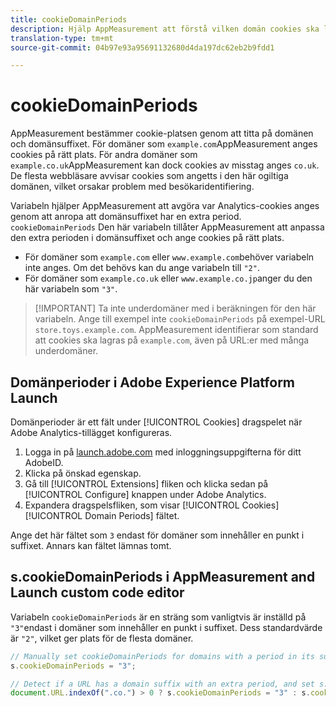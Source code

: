 ```yaml
---
title: cookieDomainPeriods
description: Hjälp AppMeasurement att förstå vilken domän cookies ska lagras i om din domän har en punkt i suffixet.
translation-type: tm+mt
source-git-commit: 04b97e93a95691132680d4da197dc62eb2b9fdd1

---
```



# cookieDomainPeriods

AppMeasurement bestämmer cookie-platsen genom att titta på domänen och domänsuffixet. För domäner som `example.com`AppMeasurement anges cookies på rätt plats. För andra domäner som `example.co.uk`AppMeasurement kan dock cookies av misstag anges `co.uk`. De flesta webbläsare avvisar cookies som angetts i den här ogiltiga domänen, vilket orsakar problem med besökaridentifiering.

Variabeln hjälper AppMeasurement att avgöra var Analytics-cookies anges genom att anropa att domänsuffixet har en extra period. `cookieDomainPeriods` Den här variabeln tillåter AppMeasurement att anpassa den extra perioden i domänsuffixet och ange cookies på rätt plats.

* För domäner som `example.com` eller `www.example.com`behöver variabeln inte anges. Om det behövs kan du ange variabeln till `"2"`.
* För domäner som `example.co.uk` eller `www.example.co.jp`anger du den här variabeln som `"3"`.

> [!IMPORTANT] Ta inte underdomäner med i beräkningen för den här variabeln. Ange till exempel inte `cookieDomainPeriods` på exempel-URL `store.toys.example.com`. AppMeasurement identifierar som standard att cookies ska lagras på `example.com`, även på URL:er med många underdomäner.

## Domänperioder i Adobe Experience Platform Launch

Domänperioder är ett fält under [!UICONTROL Cookies] dragspelet när Adobe Analytics-tillägget konfigureras.

1. Logga in på [launch.adobe.com](https://launch.adobe.com) med inloggningsuppgifterna för ditt AdobeID.
2. Klicka på önskad egenskap.
3. Gå till [!UICONTROL Extensions] fliken och klicka sedan på [!UICONTROL Configure] knappen under Adobe Analytics.
4. Expandera dragspelsfliken, som visar [!UICONTROL Cookies] [!UICONTROL Domain Periods] fältet.

Ange det här fältet som `3` endast för domäner som innehåller en punkt i suffixet. Annars kan fältet lämnas tomt.

## s.cookieDomainPeriods i AppMeasurement and Launch custom code editor

Variabeln `cookieDomainPeriods` är en sträng som vanligtvis är inställd på `"3"`endast i domäner som innehåller en punkt i suffixet. Dess standardvärde är `"2"`, vilket ger plats för de flesta domäner.

```js
// Manually set cookieDomainPeriods for domains with a period in its suffix, such as www.example.co.uk
s.cookieDomainPeriods = "3";

// Detect if a URL has a domain suffix with an extra period, and set s.cookieDomainPeriods automatically
document.URL.indexOf(".co.") > 0 ? s.cookieDomainPeriods = "3" : s.cookieDomainPeriods = "2";
```

